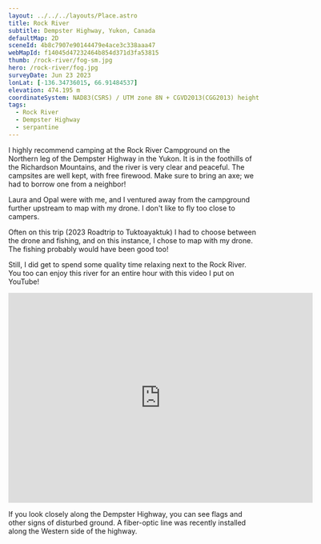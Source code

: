 ```yaml
---
layout: ../../../layouts/Place.astro
title: Rock River
subtitle: Dempster Highway, Yukon, Canada
defaultMap: 2D
sceneId: 4b8c7907e90144479e4ace3c338aaa47
webMapId: f14045d47232464b854d371d3fa53815
thumb: /rock-river/fog-sm.jpg
hero: /rock-river/fog.jpg
surveyDate: Jun 23 2023
lonLat: [-136.34736015, 66.91484537]
elevation: 474.195 m
coordinateSystem: NAD83(CSRS) / UTM zone 8N + CGVD2013(CGG2013) height
tags:
  - Rock River
  - Dempster Highway
  - serpantine
---
```


I highly recommend camping at the Rock River Campground on the Northern leg of the Dempster Highway in the Yukon. It is in the foothills of the Richardson Mountains, and the river is very clear and peaceful. The campsites are well kept, with free firewood. Make sure to bring an axe; we had to borrow one from a neighbor!

Laura and Opal were with me, and I ventured away from the campground further upstream to map with my drone. I don't like to fly too close to campers.

Often on this trip (2023 Roadtrip to Tuktoayaktuk) I had to choose between the drone and fishing, and on this instance, I chose to map with my drone. The fishing probably would have been good too!

Still, I did get to spend some quality time relaxing next to the Rock River. You too can enjoy this river for an entire hour with this video I put on YouTube!

<iframe width="608" height="420" src="https://www.youtube-nocookie.com/embed/EXKMkZRBuWM" title="YouTube video player" frameborder="0" allow="accelerometer; autoplay; clipboard-write; encrypted-media; gyroscope; picture-in-picture; web-share" allowfullscreen></iframe>

If you look closely along the Dempster Highway, you can see flags and other signs of disturbed ground. A fiber-optic line was recently installed along the Western side of the highway.
